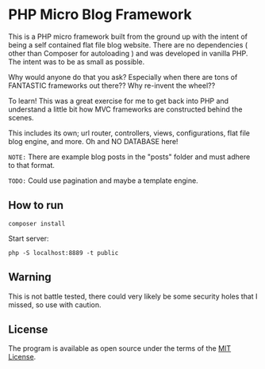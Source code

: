 # PHP Micro Blog Framework

This is a PHP micro framework built from the ground up with the intent of being a self contained flat file blog website.  There are no dependencies ( other than Composer for autoloading ) and was developed in vanilla PHP.  The intent was to be as small as possible.

Why would anyone do that you ask? Especially when there are tons of FANTASTIC frameworks out there??  Why re-invent the wheel??

To learn!  This was a great exercise for me to get back into PHP and understand a little bit how MVC frameworks are constructed behind the scenes.

This includes its own; url router, controllers, views, configurations, flat file blog engine, and more. Oh and NO DATABASE here!

`NOTE:`  There are example blog posts in the "posts" folder and must adhere to that format.

`TODO:`  Could use pagination and maybe a template engine.

## How to run

```
composer install
```

Start server:
```
php -S localhost:8889 -t public
```

## Warning

This is not battle tested, there could very likely be some security holes that I missed, so use with caution.

## License

The program is available as open source under the terms of the [MIT License](https://opensource.org/licenses/MIT).
